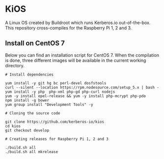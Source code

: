 # KiOS

A Linux OS created by Buildroot which runs Kerberos.io out-of-the-box. This repository cross-compiles for the Raspberry Pi 1, 2 and 3.

## Install on CentOS 7

Below you can find an installation script for CentOS 7. When the compilation is done, three different images will be available in the current working directory.

    # Install dependencies
    
    yum install -y git hg bc perl-devel dosfstools
    curl --silent --location https://rpm.nodesource.com/setup_5.x | bash -
    yum install -y php  php-xml php-gd php-curl nodejs
    yum -y install epel-release && yum -y install php-mcrypt php-pdo
    npm install -g bower
    yum group install "Development Tools" -y

    # Cloning the source code
    
    git clone https://github.com/kerberos-io/kios
    cd kios
    git checkout develop

    # Creating releases for Raspberry Pi 1, 2 and 3
    
    ./build.sh all
    ./build.sh all mkrelease